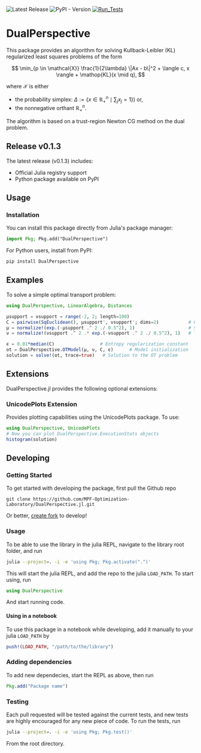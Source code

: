 ![Latest Release](https://img.shields.io/github/v/release/MPF-Optimization-Laboratory/DualPerspective.jl?include_prereleases)
![PyPI - Version](https://img.shields.io/pypi/v/DualPerspective)
[![Run_Tests](https://github.com/MPF-Optimization-Laboratory/DualPerspective.jl/actions/workflows/run-tests.yml/badge.svg)](https://github.com/MPF-Optimization-Laboratory/DualPerspective.jl/actions/workflows/run-tests.yml)


# DualPerspective

This package provides an algorithm for solving Kullback-Leibler (KL) regularized least squares problems of the form

$$
\min_{p \in \mathcal{X}} \frac{1}{2\lambda} \|Ax - b\|^2 + \langle c, x \rangle + \mathop{KL}(x \mid q),
$$

where $\mathcal{X}$ is either
- the probability simplex: $\Delta := \{ x∈ℝ^n_+ \mid ∑_j x_j=1\}$) or,
- the nonnegative orthant $ℝ^n_+$.

The algorithm is based on a trust-region Newton CG method on the dual problem.

## Release v0.1.3

The latest release (v0.1.3) includes:
- Official Julia registry support
- Python package available on PyPI

## Usage

### Installation

You can install this package directly from Julia's package manager:

```julia
import Pkg; Pkg.add("DualPerspective")
```

For Python users, install from PyPI:

```bash
pip install DualPerspective
```

## Examples

To solve a simple optimal transport problem:

```julia
using DualPerspective, LinearAlgebra, Distances

μsupport = νsupport = range(-2, 2; length=100)
C = pairwise(SqEuclidean(), μsupport', νsupport'; dims=2)           # Cost matrix
μ = normalize!(exp.(-μsupport .^ 2 ./ 0.5^2), 1)                    # Start distribution
ν = normalize!(νsupport .^ 2 .* exp.(-νsupport .^ 2 ./ 0.5^2), 1)   # Target distribution

ϵ = 0.01*median(C)                 # Entropy regularization constant
ot = DualPerspective.OTModel(μ, ν, C, ϵ)      # Model initialization
solution = solve!(ot, trace=true)   # Solution to the OT problem          
```

## Extensions

DualPerspective.jl provides the following optional extensions:

### UnicodePlots Extension

Provides plotting capabilities using the UnicodePlots package. To use:

```julia
using DualPerspective, UnicodePlots
# Now you can plot DualPerspective.ExecutionStats objects
histogram(solution)
```

## Developing

### Getting Started

To get started with developing the package, first pull the Github repo

```shell
git clone https://github.com/MPF-Optimization-Laboratory/DualPerspective.jl.git
```

Or better, [create fork](https://docs.github.com/en/pull-requests/collaborating-with-pull-requests/working-with-forks/fork-a-repo) to develop!

### Usage

To be able to use the library in the julia REPL, navigate to the library root folder, and run

```bash
julia --project=. -i -e 'using Pkg; Pkg.activate(".")'
```

This will start the julia REPL, and add the repo to the julia `LOAD_PATH`. To start using, run

```julia
using DualPerspective
```

And start running code.

#### Using in a notebook

To use this package in a notebook while developing, add it manually to your julia `LOAD_PATH` by
```julia
push!(LOAD_PATH, "/path/to/the/library")
```

### Adding dependencies

To add new dependecies, start the REPL as above, then run

```julia
Pkg.add("Package name")
```

### Testing

Each pull requested will be tested against the current tests, and new tests are highly encouraged for any new piece of code. To run the tests, run

```bash
julia --project=. -i -e 'using Pkg; Pkg.test()'
```

From the root directory.
